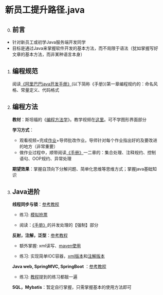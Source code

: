 # 新员工提升路径.java

0. ## 前言
- 针对新员工或初学Java服务端开发同学
- 目标是通过Java来掌握软件开发的基本方法，而不局限于语法（犹如掌握写好文章的基本方法，而非某种语言本身）
1. ## 编程规范
   
    阅读[《阿里巴巴java开发手册》](https://github.com/qinqiang2000/new_staff_promotion/blob/master/%E9%98%BF%E9%87%8C%E5%B7%B4%E5%B7%B4Java%E5%BC%80%E5%8F%91%E6%89%8B%E5%86%8C.pdf)(以下简称《手册》)第一章编程规约的：命名风格、常量定义、代码格式

2. ## 编程方法
   
   **教材**：斯坦福的《[编程方法学](http://web.stanford.edu/class/cs106a/)》。教学视频在[这里](https://www.bilibili.com/video/av8048664?from=search&seid=4584313577270804135)。可不学图形界面部分
   
   **学习方式**：
   
   - 观看视频+完成[作业](https://github.com/qinqiang2000/new_staff_promotion/tree/master/%E6%96%AF%E5%9D%A6%E7%A6%8F_%E7%BC%96%E7%A8%8B%E6%96%B9%E6%B3%95%E5%AD%A6_%E4%BD%9C%E4%B8%9A)+导师批改作业。导师针对每个作业指出好的及要改进的地方（非常重要）
   - 做作业过程中，顺带阅读[《手册》](https://github.com/qinqiang2000/new_staff_promotion/blob/master/%E9%98%BF%E9%87%8C%E5%B7%B4%E5%B7%B4Java%E5%BC%80%E5%8F%91%E6%89%8B%E5%86%8C.pdf)一二章的：集合处理、注释规约、控制语句、OOP规约、异常处理
   
   **期望效果**：掌握自顶向下分解问题、简单化思维等思维方式；掌握java基础知识

3. ## Java进阶
   
   **线程同步与锁**：[参考教程](http://c.biancheng.net/java/140/)
   
   - 练习: [模拟抢票](https://github.com/qinqiang2000/new_staff_promotion/blob/master/%E5%A4%9A%E7%BA%BF%E7%A8%8B%E4%BD%9C%E4%B8%9A_%E6%A8%A1%E6%8B%9F%E6%8A%A2%E7%A5%A8.pdf)
   
   - 阅读：[《手册》](https://github.com/qinqiang2000/new_staff_promotion/blob/master/%E9%98%BF%E9%87%8C%E5%B7%B4%E5%B7%B4Java%E5%BC%80%E5%8F%91%E6%89%8B%E5%86%8C.pdf)的并发处理的【强制】部分
   
   **反射，注解，泛型**：[参考教程](https://www.liaoxuefeng.com/wiki/1252599548343744/1255945147512512)
   
   - 额外掌握:    xml读写、[maven使用](https://www.cnblogs.com/hzg110/p/6936101.html)
   
   - 练习: 实现简单IOC容器，[xml版本](https://github.com/qinqiang2000/new_staff_promotion/tree/master/IOC_container/IOCDemo_v1_xml)和[注解版本](https://github.com/qinqiang2000/new_staff_promotion/tree/master/IOC_container/IOCDemo_v2_annotation)
   
   **Java web, SpringMVC, SpringBoot** ：[参考教程](https://www.jianshu.com/p/c509a8b025d7)
   
   - 练习: [教程](https://www.jianshu.com/p/c509a8b025d7)提到的练习都敲一遍
   
   **SQL，Mybatis**：暂定自行掌握，只需掌握基本的使用方法即可
